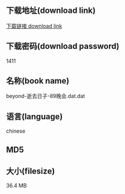 ## 下载地址(download link)
[下载链接 download link](https://tutu365.netlify.app/?s=beyond-%E9%80%9D%E5%8E%BB%E6%97%A5%E5%AD%90-89%E6%99%9A%E4%BC%9A.dat)

## 下载密码(download password)
1411

## 名称(book name)
beyond-逝去日子-89晚会.dat.dat

## 语言(language)
chinese

## MD5


## 大小(filesize)
36.4 MB

